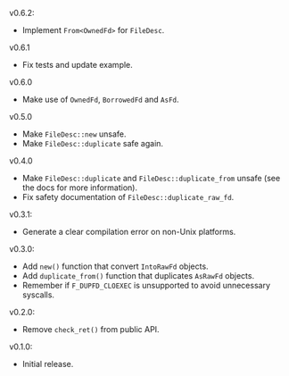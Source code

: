 v0.6.2:
  * Implement `From<OwnedFd>` for `FileDesc`.

v0.6.1
  * Fix tests and update example.

v0.6.0
  * Make use of `OwnedFd`, `BorrowedFd` and `AsFd`.

v0.5.0
  * Make `FileDesc::new` unsafe.
  * Make `FileDesc::duplicate` safe again.

v0.4.0
  * Make `FileDesc::duplicate` and `FileDesc::duplicate_from` unsafe (see the docs for more information).
  * Fix safety documentation of `FileDesc::duplicate_raw_fd`.

v0.3.1:
  * Generate a clear compilation error on non-Unix platforms.

v0.3.0:
  * Add `new()` function that convert `IntoRawFd` objects.
  * Add `duplicate_from()` function that duplicates `AsRawFd` objects.
  * Remember if `F_DUPFD_CLOEXEC` is unsupported to avoid unnecessary syscalls.

v0.2.0:
  * Remove `check_ret()` from public API.

v0.1.0:
  * Initial release.
